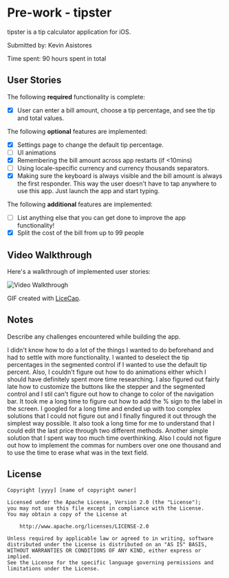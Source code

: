 # Pre-work - tipster

tipster is a tip calculator application for iOS.

Submitted by: Kevin Asistores

Time spent: 90 hours spent in total

## User Stories

The following **required** functionality is complete:
* [x] User can enter a bill amount, choose a tip percentage, and see the tip and total values.

The following **optional** features are implemented:
* [x] Settings page to change the default tip percentage.
* [ ] UI animations
* [x] Remembering the bill amount across app restarts (if <10mins)
* [ ] Using locale-specific currency and currency thousands separators.
* [x] Making sure the keyboard is always visible and the bill amount is always the first responder. This way the user doesn't have to tap anywhere to use this app. Just launch the app and start typing.

The following **additional** features are implemented:

- [ ] List anything else that you can get done to improve the app functionality!
- [x] Split the cost of the bill from up to 99 people

## Video Walkthrough 

Here's a walkthrough of implemented user stories:

<img src='http://i.imgur.com/link/to/your/gif/file.gif' title='Video Walkthrough' width='' alt='Video Walkthrough' />

GIF created with [LiceCap](http://www.cockos.com/licecap/).

## Notes

Describe any challenges encountered while building the app.

I didn't know how to do a lot of the things I wanted to do beforehand and had to settle with more functionality. I wanted to deselect the tip percentages in the segmented control if I wanted to use the default tip percent. Also, I couldn't figure out how to do animations either which I should have definitely spent more time researching. I also figured out fairly late how to customize the buttons like the stepper and the segmented control and I stil can't figure out how to change to color of the navigation bar. It took me a long time to figure out how to add the % sign to the label in the screen. I googled for a long time and ended up with too complex solutions that I could not figure out and I finally fingured it out through the simplest way possible. It also took a long time for me to understand that I could edit the last price through two different methods. Another simple solution that I spent way too much time overthinking. Also I could not figure out how to implement the commas for numbers over one one thousand and to use the time to erase what was in the text field.

## License

    Copyright [yyyy] [name of copyright owner]

    Licensed under the Apache License, Version 2.0 (the "License");
    you may not use this file except in compliance with the License.
    You may obtain a copy of the License at

        http://www.apache.org/licenses/LICENSE-2.0

    Unless required by applicable law or agreed to in writing, software
    distributed under the License is distributed on an "AS IS" BASIS,
    WITHOUT WARRANTIES OR CONDITIONS OF ANY KIND, either express or implied.
    See the License for the specific language governing permissions and
    limitations under the License.
